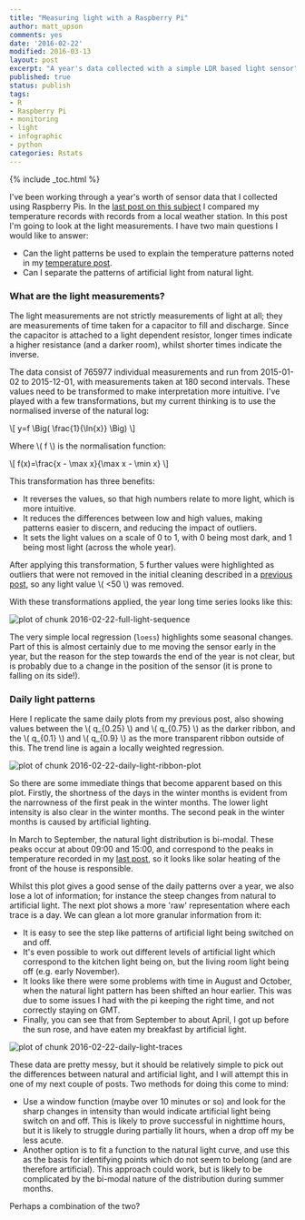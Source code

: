 ```yaml
---
title: "Measuring light with a Raspberry Pi"
author: matt_upson
comments: yes
date: '2016-02-22'
modified: 2016-03-13
layout: post
excerpt: "A year's data collected with a simple LDR based light sensor"
published: true
status: publish
tags:
- R
- Raspberry Pi
- monitoring
- light
- infographic
- python
categories: Rstats
---
```

 
{% include _toc.html %}
 

 

 
I've been working through a year's worth of sensor data that I collected using Raspberry Pis.
In the [last post on this subject](../infographic2/) I compared my temperature records with records from a local weather station.
In this post I'm going to look at the light measurements.
I have two main questions I would like to answer:
 
* Can the light patterns be used to explain the temperature patterns noted in my [temperature post](../infographic2/).
* Can I separate the patterns of artificial light from natural light.
 
### What are the light measurements?
 
The light measurements are not strictly measurements of light at all; they are measurements of time taken for a capacitor to fill and discharge. Since the capacitor is attached to a light dependent resistor, longer times indicate a higher resistance (and a darker room), whilst shorter times indicate the inverse.
 

 
The data consist of 765977 individual measurements and run from 2015-01-02 to 2015-12-01, with measurements taken at 180 second intervals.
These values need to be transformed to make interpretation more intuitive.
I've played with a few transformations, but my current thinking is to use the normalised inverse of the natural log:
 
\\[
y=f \Big( \frac{1}{\ln{x}} \Big)
\\]
 
Where \\( f \\) is the normalisation function:
 
\\[
f(x)=\frac{x - \max x}{\max x - \min x}
\\]
 
This transformation has three benefits:
 
* It reverses the values, so that high numbers relate to more light, which is more intuitive.
* It reduces the differences between low and high values, making patterns easier to discern, and reducing the impact of outliers.
* It sets the light values on a scale of 0 to 1, with 0 being most dark, and 1 being most light (across the whole year).
 
After applying this transformation, 5 further values were highlighted as outliers that were not removed in the initial cleaning described in a [previous post](../infographic1/), so any light value \\( <50 \\) was removed.
 
With these transformations applied, the year long time series looks like this:
 
![plot of chunk 2016-02-22-full-light-sequence](/figures/2016-02-22-full-light-sequence-1.png)
 
The very simple local regression (`loess`) highlights some seasonal changes.
Part of this is almost certainly due to me moving the sensor early in the year, but the reason for the step towards the end of the year is not clear, but is probably due to a change in the position of the sensor (it is prone to falling on its side!).
 
### Daily light patterns
 
Here I replicate the same daily plots from my previous post, also showing values between the \\( q_{0.25} \\) and \\( q_{0.75} \\) as the darker ribbon, and the \\( q_{0.1} \\) and \\( q_{0.9} \\) as the more transparent ribbon outside of this. The trend line is again a locally weighted regression.
 
![plot of chunk 2016-02-22-daily-light-ribbon-plot](/figures/2016-02-22-daily-light-ribbon-plot-1.png)
 
So there are some immediate things that become apparent based on this plot.
Firstly, the shortness of the days in the winter months is evident from the narrowness of the first peak in the winter months.
The lower light intensity is also clear in the winter months.
The second peak in the winter months is caused by artificial lighting.
 
In March to September, the natural light distribution is bi-modal.
These peaks occur at about 09:00 and 15:00, and correspond to the peaks in temperature recorded in my [last post](../infographic2/), so it looks like solar heating of the front of the house is responsible.
 
Whilst this plot gives a good sense of the daily patterns over a year, we also lose a lot of information; for instance the steep changes from natural to artificial light.
The next plot shows a more 'raw' representation where each trace is a day. We can glean a lot more granular information from it:
 
* It is easy to see the step like patterns of artificial light being switched on and off.  
* It's even possible to work out different levels of artificial light which correspond to the kitchen light being on, but the living room light being off (e.g. early November).  
* It looks like there were some problems with time in August and October, when the natural light pattern has been shifted an hour earlier.
This was due to some issues I had with the pi keeping the right time, and not correctly staying on GMT.  
* Finally, you can see that from September to about April, I got up before the sun rose, and have eaten my breakfast by artificial light.  
 
![plot of chunk 2016-02-22-daily-light-traces](/figures/2016-02-22-daily-light-traces-1.png)
 
These data are pretty messy, but it should be relatively simple to pick out the differences between natural and artificial light, and I will attempt this in one of my next couple of posts.
Two methods for doing this come to mind:
 
* Use a window function (maybe over 10 minutes or so) and look for the sharp changes in intensity than would indicate artificial light being switch on and off.
This is likely to prove successful in nighttime hours, but it is likely to struggle during partially lit hours, when a drop off my be less acute.  
* Another option is to fit a function to the natural light curve, and use this as the basis for identifying points which do not seem to belong (and are therefore artificial).
This approach could work, but is likely to be complicated by the bi-modal nature of the distribution during summer months.
 
Perhaps a combination of the two?
 

 
